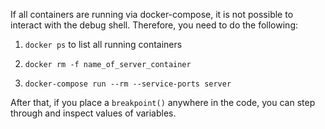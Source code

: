 If all containers are running via docker-compose, it is not possible to interact with the debug shell. Therefore, you need to do the following:

1. `docker ps` to list all running containers

2. `docker rm -f name_of_server_container`

3. `docker-compose run --rm --service-ports server`

After that, if you place a `breakpoint()` anywhere in the code, you can step through and inspect values of variables.